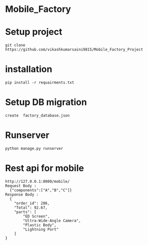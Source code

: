 # Mobile_Factory

# Setup project
~~~
git clone https://github.com/vikashkumarsaini9815/Mobile_Factory_Project
~~~
# installation
~~~
pip install -r requairments.txt
~~~~
# Setup DB migration
~~~
create  factory_database.json
~~~
# Runserver
~~~
python manage.py runserver
~~~
# Rest api for mobile
~~~
http://127.0.0.1:8000/mobile/
Request Body :
  {"components":["A","B","C"]}
Response Body :
  {
    "order_id": 286,
    "Total": 92.67,
    "parts": [
        "ED Screen",
        "Ultra-Wide-Angle Camera",
        "Plastic Body",
        "Lightning Port"
    ]
}
~~~

